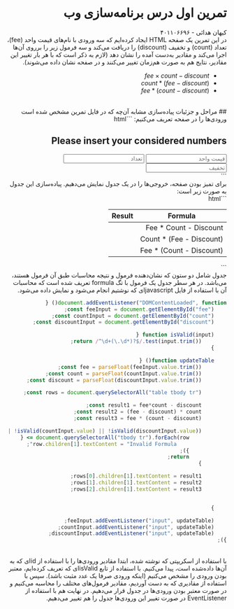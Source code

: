 <div dir="rtl">

# تمرین اول درس برنامه‌سازی وب

کیهان هدائی - ۴۰۱۱۰۶۶۹۶<br>
در این تمرین یک صفحه HTML ایجاد کرده‌ایم که سه ورودی با نام‌های قیمت واحد (fee)، تعداد (count) و تخفیف (discount) را دریافت می‌کند و سه فرمول زیر را برروی آن‌ها اجرا می‌کند و مقادیر به‌دست آمده را نشان دهد (لازم به ذکر است که با هر بار تغییر این مقادیر، نتایج هم به صورت هم‌زمان تغییر می‌کنند و در صفحه نشان داده می‌شوند).
<br>
* $fee \times count - discount$
* $(fee - discount) * count$
* $fee * (count - discount)$
<br>
## مراحل و جزئیات پیاده‌سازی
مشابه آن‌چه که در فایل تمرین مشخص شده است ورودی‌ها را در صفحه تعریف می‌کنیم:
```html
    <h2>Please insert your considered numbers</h2>
    <div class="input-container">
        <input type="text" id="fee" placeholder="قیمت واحد"/>
        <input type="text" id="count" placeholder="تعداد"/>
        <input type="text" id="discount" placeholder="تخفیف"/>
    </div>
```
<br>
برای تمیز بودن صفحه، خروجی‌ها را در یک جدول نمایش می‌دهیم. پیاده‌سازی این جدول به صورت زیر است:
<br>
```html
    <table class="formula-table">
        <thead>
            <tr>
                <th>Formula</th>
                <th>Result</th>
            </tr>
        </thead>
        <tbody>
            <tr>
                <td>Fee * Count - Discount</td>
                <td>
                    <formula id="formula-1" evaluator="Fee * Count - Discount"></formula>
                </td>
            </tr>
            <tr>
                <td>(Fee - Discount) * Count</td>
                <td>
                    <formula id="formula-2" evaluator="(Fee - Discount) * Count"></formula>
                </td>
            </tr>
            <tr>
                <td>Fee * (Count - Discount)</td>
                <td>
                    <formula id="formula-3" evaluator="Fee * (Count - Discount)"></formula>
                </td>
            </tr>
        </tbody>
    </table>
```
<br>
جدول شامل دو ستون که نشان‌دهنده فرمول و نتیجه محاسبات طبق آن فرمول هستند، می‌باشد. در هر سطر جدول یک فرمول با تگ formula تعریف شده است که محاسبات آن با استفاده از فایل javascriptای که نوشتیم انجام می‌شود و نمایش داده می‌شود.
<br>

```javascript
document.addEventListener("DOMContentLoaded", function() {
    const feeInput = document.getElementById("fee");
    const countInput = document.getElementById("count");
    const discountInput = document.getElementById("discount");

    function isValid(input) {
        return /^\d+(\.\d*)?$/.test(input.trim());
    }

    function updateTable() {
        const fee = parseFloat(feeInput.value.trim());
        const count = parseFloat(countInput.value.trim());
        const discount = parseFloat(discountInput.value.trim());

        const rows = document.querySelectorAll("table tbody tr");

        const result1 = fee*count - discount;
        const result2 = (fee - discount) * count;
        const result3 = fee * (count - discount);

        if (!isValid(feeInput.value) || !isValid(countInput.value) || !isValid(discountInput.value)) {
            document.querySelectorAll("tbody tr").forEach(row => {
                row.children[1].textContent = "Invalid Formula";
            });
            return;
        }

        rows[0].children[1].textContent = result1;
        rows[1].children[1].textContent = result2;
        rows[2].children[1].textContent = result3;


    }

    feeInput.addEventListener("input", updateTable);
    countInput.addEventListener("input", updateTable);
    discountInput.addEventListener("input", updateTable);
});
```
<br>
با استفاده از اسکریپتی که نوشته شده، ابتدا مقادیر ورودی‌ها را با استفاده از idای که به آن‌ها داده‌شده است، پیدا می‌کنیم. با استفاده از تابع isValidای که تعریف کرده‌ایم، معتبر بودن ورودی را مشخص می‌کنیم (اینکه ورودی صرفا یک عدد مثبت باشد). سپس با استفاده از مقادیری که به دست آوردیم، مقادیر فرمول‌های مختلف را محاسبه می‌کنیم و در صورت معتبر بودن ورودی‌ها در جدول قرار می‌دهیم.
در نهایت هم با استفاده از EventListener در صورت تغییر این ورودی‌ها جدول را هم تغییر می‌دهیم.
</div>